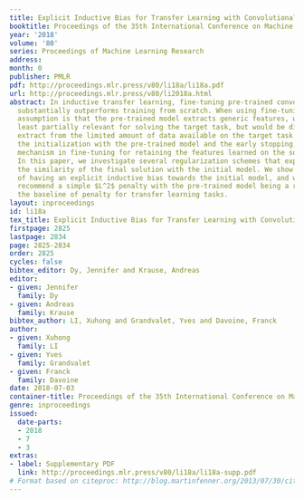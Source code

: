 ```yaml
---
title: Explicit Inductive Bias for Transfer Learning with Convolutional Networks
booktitle: Proceedings of the 35th International Conference on Machine Learning
year: '2018'
volume: '80'
series: Proceedings of Machine Learning Research
address: 
month: 0
publisher: PMLR
pdf: http://proceedings.mlr.press/v80/li18a/li18a.pdf
url: http://proceedings.mlr.press/v80/li2018a.html
abstract: In inductive transfer learning, fine-tuning pre-trained convolutional networks
  substantially outperforms training from scratch. When using fine-tuning, the underlying
  assumption is that the pre-trained model extracts generic features, which are at
  least partially relevant for solving the target task, but would be difficult to
  extract from the limited amount of data available on the target task. However, besides
  the initialization with the pre-trained model and the early stopping, there is no
  mechanism in fine-tuning for retaining the features learned on the source task.
  In this paper, we investigate several regularization schemes that explicitly promote
  the similarity of the final solution with the initial model. We show the benefit
  of having an explicit inductive bias towards the initial model, and we eventually
  recommend a simple $L^2$ penalty with the pre-trained model being a reference as
  the baseline of penalty for transfer learning tasks.
layout: inproceedings
id: li18a
tex_title: Explicit Inductive Bias for Transfer Learning with Convolutional Networks
firstpage: 2825
lastpage: 2834
page: 2825-2834
order: 2825
cycles: false
bibtex_editor: Dy, Jennifer and Krause, Andreas
editor:
- given: Jennifer
  family: Dy
- given: Andreas
  family: Krause
bibtex_author: LI, Xuhong and Grandvalet, Yves and Davoine, Franck
author:
- given: Xuhong
  family: LI
- given: Yves
  family: Grandvalet
- given: Franck
  family: Davoine
date: 2018-07-03
container-title: Proceedings of the 35th International Conference on Machine Learning
genre: inproceedings
issued:
  date-parts:
  - 2018
  - 7
  - 3
extras:
- label: Supplementary PDF
  link: http://proceedings.mlr.press/v80/li18a/li18a-supp.pdf
# Format based on citeproc: http://blog.martinfenner.org/2013/07/30/citeproc-yaml-for-bibliographies/
---
```

